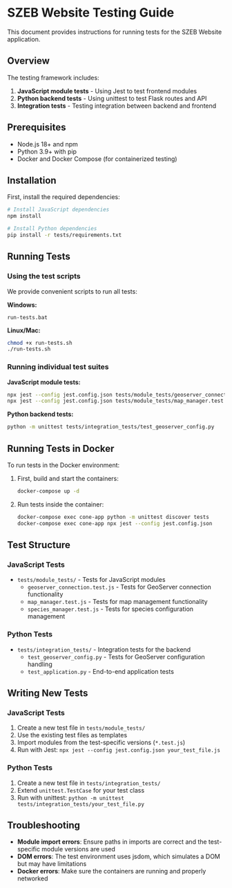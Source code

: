# SZEB Website Testing Guide

This document provides instructions for running tests for the SZEB Website application.

## Overview

The testing framework includes:

1. **JavaScript module tests** - Using Jest to test frontend modules
2. **Python backend tests** - Using unittest to test Flask routes and API
3. **Integration tests** - Testing integration between backend and frontend

## Prerequisites

- Node.js 18+ and npm
- Python 3.9+ with pip
- Docker and Docker Compose (for containerized testing)

## Installation

First, install the required dependencies:

```bash
# Install JavaScript dependencies
npm install

# Install Python dependencies
pip install -r tests/requirements.txt
```

## Running Tests

### Using the test scripts

We provide convenient scripts to run all tests:

**Windows:**
```
run-tests.bat
```

**Linux/Mac:**
```bash
chmod +x run-tests.sh
./run-tests.sh
```

### Running individual test suites

**JavaScript module tests:**
```bash
npx jest --config jest.config.json tests/module_tests/geoserver_connection.test.js
npx jest --config jest.config.json tests/module_tests/map_manager.test.js
```

**Python backend tests:**
```bash
python -m unittest tests/integration_tests/test_geoserver_config.py
```

## Running Tests in Docker

To run tests in the Docker environment:

1. First, build and start the containers:
   ```bash
   docker-compose up -d
   ```

2. Run tests inside the container:
   ```bash
   docker-compose exec cone-app python -m unittest discover tests
   docker-compose exec cone-app npx jest --config jest.config.json
   ```

## Test Structure

### JavaScript Tests

- `tests/module_tests/` - Tests for JavaScript modules
  - `geoserver_connection.test.js` - Tests for GeoServer connection functionality
  - `map_manager.test.js` - Tests for map management functionality
  - `species_manager.test.js` - Tests for species configuration management

### Python Tests

- `tests/integration_tests/` - Integration tests for the backend
  - `test_geoserver_config.py` - Tests for GeoServer configuration handling
  - `test_application.py` - End-to-end application tests

## Writing New Tests

### JavaScript Tests

1. Create a new test file in `tests/module_tests/`
2. Use the existing test files as templates
3. Import modules from the test-specific versions (`*.test.js`)
4. Run with Jest: `npx jest --config jest.config.json your_test_file.js`

### Python Tests

1. Create a new test file in `tests/integration_tests/`
2. Extend `unittest.TestCase` for your test class
3. Run with unittest: `python -m unittest tests/integration_tests/your_test_file.py`

## Troubleshooting

- **Module import errors**: Ensure paths in imports are correct and the test-specific module versions are used
- **DOM errors**: The test environment uses jsdom, which simulates a DOM but may have limitations
- **Docker errors**: Make sure the containers are running and properly networked
